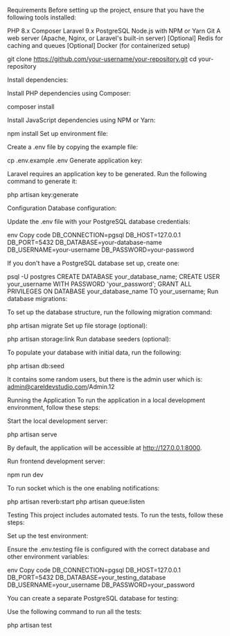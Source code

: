 Requirements
Before setting up the project, ensure that you have the following tools installed:

PHP 8.x
Composer
Laravel 9.x
PostgreSQL
Node.js with NPM or Yarn
Git
A web server (Apache, Nginx, or Laravel's built-in server)
[Optional] Redis for caching and queues
[Optional] Docker (for containerized setup)


git clone https://github.com/your-username/your-repository.git
cd your-repository

Install dependencies:

Install PHP dependencies using Composer:


composer install

Install JavaScript dependencies using NPM or Yarn:


npm install
Set up environment file:

Create a .env file by copying the example file:


cp .env.example .env
Generate application key:

Laravel requires an application key to be generated. Run the following command to generate it:


php artisan key:generate

Configuration
Database configuration:

Update the .env file with your PostgreSQL database credentials:

env
Copy code
DB_CONNECTION=pgsql
DB_HOST=127.0.0.1
DB_PORT=5432
DB_DATABASE=your-database-name
DB_USERNAME=your-username
DB_PASSWORD=your-password

If you don't have a PostgreSQL database set up, create one:


psql -U postgres
CREATE DATABASE your_database_name;
CREATE USER your_username WITH PASSWORD 'your_password';
GRANT ALL PRIVILEGES ON DATABASE your_database_name TO your_username;
Run database migrations:

To set up the database structure, run the following migration command:


php artisan migrate
Set up file storage (optional):


php artisan storage:link
Run database seeders (optional):

To populate your database with initial data, run the following:


php artisan db:seed

It contains some random users, but there is the admin user which is:  admin@careldevstudio.com/Admin.12

Running the Application
To run the application in a local development environment, follow these steps:

Start the local development server:


php artisan serve

By default, the application will be accessible at http://127.0.0.1:8000.

Run frontend development server:

npm run dev

To run socket which is the one enabling notifications:

php artisan reverb:start
php artisan queue:listen


Testing
This project includes automated tests. To run the tests, follow these steps:

Set up the test environment:

Ensure the .env.testing file is configured with the correct database and other environment variables:

env
Copy code
DB_CONNECTION=pgsql
DB_HOST=127.0.0.1
DB_PORT=5432
DB_DATABASE=your_testing_database
DB_USERNAME=your_username
DB_PASSWORD=your_password

You can create a separate PostgreSQL database for testing:



Use the following command to run all the tests:


php artisan test

